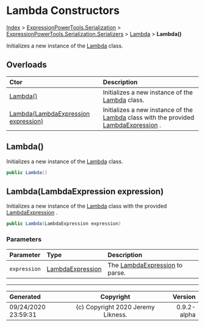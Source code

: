 ﻿# Lambda Constructors

[Index](../index.md) > [ExpressionPowerTools.Serialization](ExpressionPowerTools.Serialization.a.md) > [ExpressionPowerTools.Serialization.Serializers](ExpressionPowerTools.Serialization.Serializers.n.md) > [Lambda](ExpressionPowerTools.Serialization.Serializers.Lambda.cs.md) > **Lambda()**

Initializes a new instance of the [Lambda](ExpressionPowerTools.Serialization.Serializers.Lambda.cs.md) class.

## Overloads

| Ctor | Description |
| :-- | :-- |
| [Lambda()](#lambda) | Initializes a new instance of the [Lambda](ExpressionPowerTools.Serialization.Serializers.Lambda.cs.md) class. |
| [Lambda(LambdaExpression expression)](#lambdalambdaexpression-expression) | Initializes a new instance of the [Lambda](ExpressionPowerTools.Serialization.Serializers.Lambda.cs.md) class with            the provided [LambdaExpression](https://docs.microsoft.com/dotnet/api/system.linq.expressions.lambdaexpression) . |

## Lambda()

Initializes a new instance of the [Lambda](ExpressionPowerTools.Serialization.Serializers.Lambda.cs.md) class.

```csharp
public Lambda()
```



## Lambda(LambdaExpression expression)

Initializes a new instance of the [Lambda](ExpressionPowerTools.Serialization.Serializers.Lambda.cs.md) class with
            the provided [LambdaExpression](https://docs.microsoft.com/dotnet/api/system.linq.expressions.lambdaexpression) .

```csharp
public Lambda(LambdaExpression expression)
```

### Parameters

| Parameter | Type | Description |
| :-- | :-- | :-- |
| `expression` | [LambdaExpression](https://docs.microsoft.com/dotnet/api/system.linq.expressions.lambdaexpression) | The [LambdaExpression](https://docs.microsoft.com/dotnet/api/system.linq.expressions.lambdaexpression) to parse. |



---

| Generated | Copyright | Version |
| :-- | :-: | --: |
| 09/24/2020 23:59:31 | (c) Copyright 2020 Jeremy Likness. | 0.9.2-alpha |
